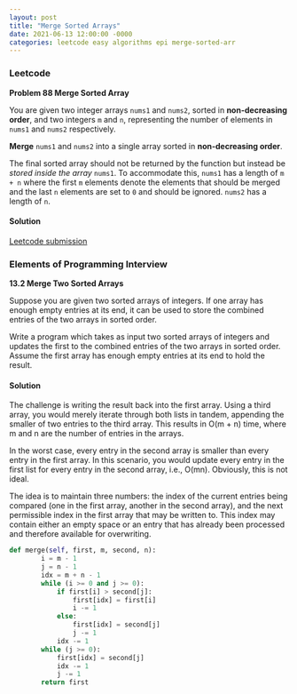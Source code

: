 ```yaml
---
layout: post
title: "Merge Sorted Arrays"
date: 2021-06-13 12:00:00 -0000
categories: leetcode easy algorithms epi merge-sorted-arr
---
```


### Leetcode

**Problem 88 Merge Sorted Array** 

You are given two integer arrays `nums1` and `nums2`, sorted in **non-decreasing order**, and two integers `m` and `n`, representing the number of elements in `nums1` and `nums2` respectively. 

**Merge** `nums1` and `nums2` into a single array sorted in **non-decreasing order**.

The final sorted array should not be returned by the function but instead be *stored inside the array* `nums1`. To accommodate this, `nums1` has a length of `m + n` where the first `m` elements denote the elements that should be merged and the last `n` elements are set to `0` and should be ignored. `nums2` has a length of `n`.

#### Solution

[Leetcode submission](https://leetcode.com/submissions/detail/508078389/)

### Elements of Programming Interview

**13.2 Merge Two Sorted Arrays**

Suppose you are given two sorted arrays of integers. If one array has enough empty entries at its end, it can be used to store the combined entries of the two arrays in sorted order.

Write a program which takes as input two sorted arrays of integers and updates the first to the combined entries of the two arrays in sorted order. Assume the first array has enough empty entries at its end to hold the result.

#### Solution

The challenge is writing the result back into the first array. Using a third array, you would merely iterate through both lists in tandem, appending the smaller of two entries to the third array. This results in O(m + n) time, where m and n are the number of entries in the arrays.

In the worst case, every entry in the second array is smaller than every entry in the first array. In this scenario, you would update every entry in the first list for every entry in the second array, i.e., O(mn). Obviously, this is not ideal.

The idea is to maintain three numbers: the index of the current entries being compared (one in the first array, another in the second array), and the next permissible index in the first array that may be written to. This index may contain either an empty space or an entry that has already been processed and therefore available for overwriting.

```python
def merge(self, first, m, second, n):
        i = m - 1
        j = n - 1
        idx = m + n - 1
        while (i >= 0 and j >= 0):
            if first[i] > second[j]:
                first[idx] = first[i]
                i -= 1
            else:
                first[idx] = second[j]
                j -= 1
            idx -= 1
        while (j >= 0):
            first[idx] = second[j]
            idx -= 1
            j -= 1
        return first
```